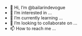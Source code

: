 - 👋 Hi, I’m @bailarindevogue
- 👀 I’m interested in ...
- 🌱 I’m currently learning ...
- 💞️ I’m looking to collaborate on ...
- 📫 How to reach me ...

<!---
bailarindevogue/bailarindevogue is a ✨ special ✨ repository because its `README.md` (this file) appears on your GitHub profile.
You can click the Preview link to take a look at your changes.
--->
